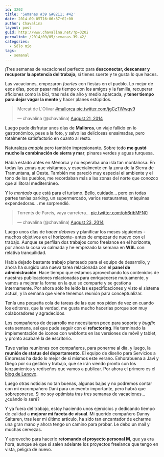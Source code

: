 ```yaml
---
id: 3202
title: 'Semanas #39 &#8211; #42'
date: 2014-09-05T16:06:37+02:00
author: Chavalina
layout: post
guid: http://www.chavalina.net/?p=3202
permalink: /2014/09/05/semanas-39-42/
categories:
  - Sólo mío
tags:
  - semanal
---
```

¡Tres semanas de vacaciones! perfecto para **desconectar, descansar y recuperar la apetencia del trabajo**, si tienes suerte y te gusta lo que haces.

Las vacaciones, empezaron _fuertes_ con fiestas en el pueblo. Lo mejor de esos días, poder pasar más tiempo con los amigos y la familia, recuperar aficiones como la bici, tras más de año y medio aparcada, y **tener tiempo para dejar vagar la mente** y hacer planes estúpidos.

<blockquote class="twitter-tweet" lang="en">
  <p>
    Mercat de L'Olivar <a href="https://twitter.com/hashtag/mallorca?src=hash">#mallorca</a> <a href="http://t.co/jgCzTWwqv9">pic.twitter.com/jgCzTWwqv9</a>
  </p>
  
  <p>
    &mdash; chavalina (@chavalina) <a href="https://twitter.com/chavalina/status/502410894757085185">August 21, 2014</a>
  </p>
</blockquote>



Luego pude disfrutar unos días de **Mallorca**, un viaje fallido en lo gastronómico, pese a la foto, y salvo las deliciosas ensaimadas, pero totalmente satisfactorio en cuanto al resto.

Naturaleza _amable_ pero también impresionante. Sobre todo **me gustó mucho la combinación de sierra y mar**, pinares verdes y aguas turquesa. 

Había estado antes en Menorca y no esperaba una isla tan montañosa. En todas las zonas que visitamos, y especialmente en la zona de la Sierra de Tramuntana, al Oeste. También me pareció muy especial el ambiente y el tono de los pueblos, me recordaban más a las zonas del norte que conozco que al litoral mediterráneo.

Y lo _montado_ que está para el turismo. Bello, cuidado&#8230; pero en todas partes tenías parking, un supermercado, varios restaurantes, máquinas expendedoras&#8230; me sorprendió.

<blockquote class="twitter-tweet" lang="en">
  <p>
    Torrents de Pareis, vaya carretera&#8230; <a href="http://t.co/oh6ribMFN0">pic.twitter.com/oh6ribMFN0</a>
  </p>
  
  <p>
    &mdash; chavalina (@chavalina) <a href="https://twitter.com/chavalina/status/503225705627648000">August 23, 2014</a>
  </p>
</blockquote>



Luego unos días de _hacer deberes_ y planificar los meses siguientes -muchos objetivos en el horizonte- antes de empezar de nuevo con el trabajo. Aunque se perfilan dos trabajos como freelance en el horizonte, por ahora la cosa va calmada y he empezado la semana en **WSL** con relativa tranquilidad.

Había dejado bastante trabajo planteado para el equipo de desarrollo, y ahora ha surgido una nueva tarea relacionada con el **panel de administración**. Hace tiempo que estamos aprovechando los contenidos de nuestras publicaciones relacionadas para enriquecerse mutuamente, y vamos a mejorar la forma en la que se comparte y se gestiona internamente. Por ahora sólo he leído las especificaciones y visto el sistema actual, y la semana que viene tenemos reunión para conceptualizar.

Tenía una pequeña cola de tareas de las que nos piden de vez en cuando los editores, que la verdad, me gusta mucho hacerlas porque son muy colaboradores y agradecidos. 

Los compañeros de desarrollo me necesitaron poco para soporte y _bugfix_ esta semana, así que pude seguir con el **refactoring**. He terminado la implementación de iconos con webfonts en las versiones de móvil y tablet, y pronto acabaré la de escritorio.

Tuve varias reuniones con compañeros, para ponerme al día, y luego, la **reunión de status del departamento**. El equipo de diseño para Servicios a Empresas ha dado lo mejor de si mismos este verano. Enhorabuena a Javi y Diego por su gestión y trabajo, que se irán viendo pronto con los lanzamientos y rediseños que vamos a publicar. Por ahora el primero es el [blog de Lenovo](http://www.bloglenovo.es/).

Luego otras noticias no tan buenas, algunas bajas y no podremos contar con mi excompañero Dani para un evento importante, pero habrá que sobreponerse. Si no soy optimista tras tres semanas de vacaciones&#8230; ¿cuándo lo seré?

Y ya fuera del trabajo, estoy haciendo unos ejercicios y dedicando tiempo de calidad a **mejorar mi faceta de visual**. Mi querido compañero Danny Saltaren, tras leer mi último artículo, ha sido tan encantador de echarme una gran mano y ahora tengo un camino para probar. Le debo un mail y muchas cervezas.

Y aprovecho para hacerlo **retomando el proyecto personal M**, que ya era hora, aunque sé que si salen adelante los proyectos freelance que tengo en vista, peligra de nuevo.